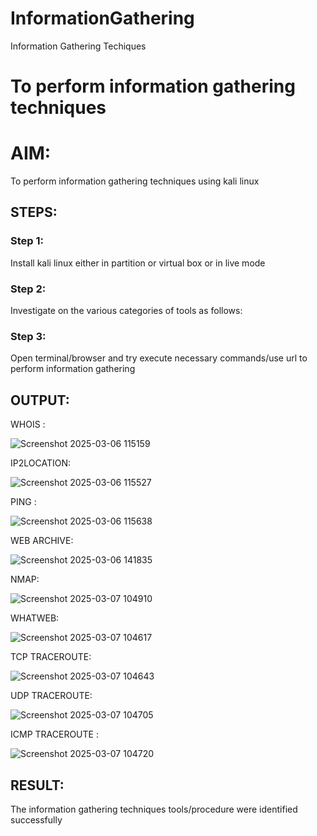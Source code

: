 # InformationGathering
Information Gathering Techiques

# To perform information gathering techniques

# AIM:

To perform information gathering techniques using kali linux 

## STEPS:

### Step 1:

Install kali linux either in partition or virtual box or in live mode

### Step 2:

Investigate on the various categories of tools as follows:

### Step 3:
Open terminal/browser and try execute necessary commands/use url to perform information gathering


## OUTPUT:

WHOIS :


![Screenshot 2025-03-06 115159](https://github.com/user-attachments/assets/ca51775e-0476-4cce-b017-14b99bd03667)



IP2LOCATION:

![Screenshot 2025-03-06 115527](https://github.com/user-attachments/assets/c38923b5-22c1-41cf-b0f5-776980eed4b1)



PING :


![Screenshot 2025-03-06 115638](https://github.com/user-attachments/assets/f6f07c6c-a1d4-44fb-8cdc-d2cab14b7c6f)




WEB ARCHIVE:


![Screenshot 2025-03-06 141835](https://github.com/user-attachments/assets/2de14a32-2be1-4b12-8834-b3df2c27c9a6)



NMAP:


![Screenshot 2025-03-07 104910](https://github.com/user-attachments/assets/b6de8a8b-0d4f-4b45-92a1-37da938a823a)



WHATWEB:


![Screenshot 2025-03-07 104617](https://github.com/user-attachments/assets/848f3601-d211-4131-b4ab-a6daf692770b)



TCP TRACEROUTE:

![Screenshot 2025-03-07 104643](https://github.com/user-attachments/assets/6d21d881-1316-44cb-8c28-2428e53b78bd)



UDP TRACEROUTE:


![Screenshot 2025-03-07 104705](https://github.com/user-attachments/assets/005aa7ab-2f5b-4c2f-af07-ec371fd9d1cc)



ICMP TRACEROUTE :

![Screenshot 2025-03-07 104720](https://github.com/user-attachments/assets/8d0596b8-2d56-4bac-8d7b-74f49dbd1e3d)




## RESULT:
The information gathering techniques tools/procedure were  identified successfully
